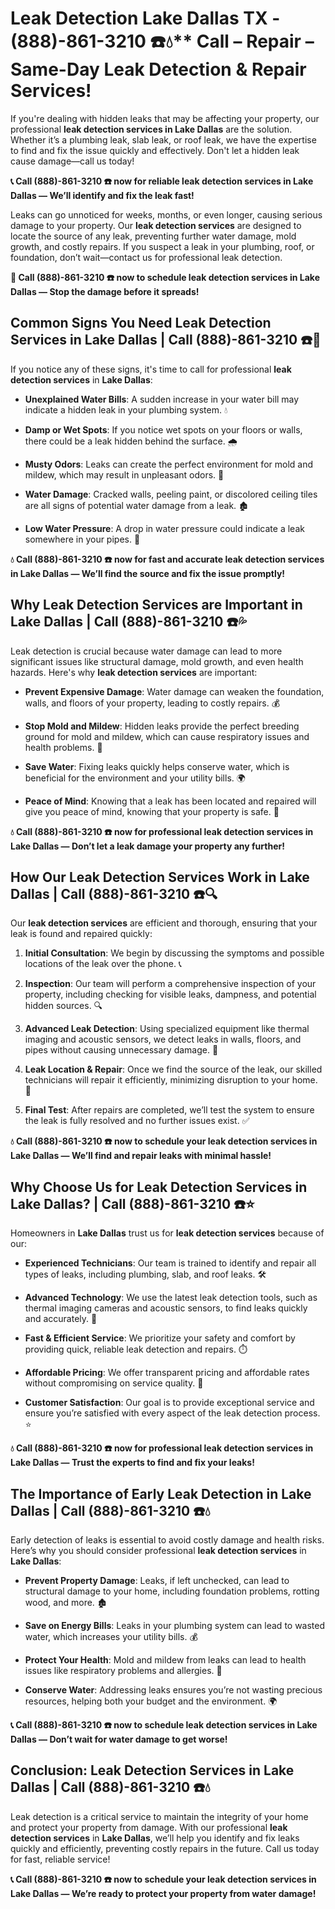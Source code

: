 # Leak Detection Lake Dallas TX - (888)-861-3210 ☎️💧** Call – Repair – Same-Day Leak Detection & Repair Services!

If you're dealing with hidden leaks that may be affecting your property, our professional **leak detection services in Lake Dallas** are the solution. Whether it’s a plumbing leak, slab leak, or roof leak, we have the expertise to find and fix the issue quickly and effectively. Don't let a hidden leak cause damage—call us today!

**📞 Call (888)-861-3210 ☎️ now for reliable leak detection services in Lake Dallas — We’ll identify and fix the leak fast!**

Leaks can go unnoticed for weeks, months, or even longer, causing serious damage to your property. Our **leak detection services** are designed to locate the source of any leak, preventing further water damage, mold growth, and costly repairs. If you suspect a leak in your plumbing, roof, or foundation, don’t wait—contact us for professional leak detection.

**🚨 Call (888)-861-3210 ☎️ now to schedule leak detection services in Lake Dallas — Stop the damage before it spreads!**

## **Common Signs You Need Leak Detection Services in Lake Dallas | Call (888)-861-3210 ☎️🔧**

If you notice any of these signs, it's time to call for professional **leak detection services** in **Lake Dallas**:

- **Unexplained Water Bills**: A sudden increase in your water bill may indicate a hidden leak in your plumbing system. 💧
- **Damp or Wet Spots**: If you notice wet spots on your floors or walls, there could be a leak hidden behind the surface. 🌧️
- **Musty Odors**: Leaks can create the perfect environment for mold and mildew, which may result in unpleasant odors. 🤢
- **Water Damage**: Cracked walls, peeling paint, or discolored ceiling tiles are all signs of potential water damage from a leak. 🏚️
- **Low Water Pressure**: A drop in water pressure could indicate a leak somewhere in your pipes. 🚰

**💧 Call (888)-861-3210 ☎️ now for fast and accurate leak detection services in Lake Dallas — We’ll find the source and fix the issue promptly!**

## **Why Leak Detection Services are Important in Lake Dallas | Call (888)-861-3210 ☎️💦**

Leak detection is crucial because water damage can lead to more significant issues like structural damage, mold growth, and even health hazards. Here's why **leak detection services** are important:

- **Prevent Expensive Damage**: Water damage can weaken the foundation, walls, and floors of your property, leading to costly repairs. 💰
- **Stop Mold and Mildew**: Hidden leaks provide the perfect breeding ground for mold and mildew, which can cause respiratory issues and health problems. 🌿
- **Save Water**: Fixing leaks quickly helps conserve water, which is beneficial for the environment and your utility bills. 🌍
- **Peace of Mind**: Knowing that a leak has been located and repaired will give you peace of mind, knowing that your property is safe. 🏡

**💧 Call (888)-861-3210 ☎️ now for professional leak detection services in Lake Dallas — Don’t let a leak damage your property any further!**

## **How Our Leak Detection Services Work in Lake Dallas | Call (888)-861-3210 ☎️🔍**

Our **leak detection services** are efficient and thorough, ensuring that your leak is found and repaired quickly:

1. **Initial Consultation**: We begin by discussing the symptoms and possible locations of the leak over the phone. 📞
2. **Inspection**: Our team will perform a comprehensive inspection of your property, including checking for visible leaks, dampness, and potential hidden sources. 🔍
3. **Advanced Leak Detection**: Using specialized equipment like thermal imaging and acoustic sensors, we detect leaks in walls, floors, and pipes without causing unnecessary damage. 🧪
4. **Leak Location & Repair**: Once we find the source of the leak, our skilled technicians will repair it efficiently, minimizing disruption to your home. 🔧
5. **Final Test**: After repairs are completed, we’ll test the system to ensure the leak is fully resolved and no further issues exist. ✅

**💧 Call (888)-861-3210 ☎️ now to schedule your leak detection services in Lake Dallas — We’ll find and repair leaks with minimal hassle!**

## **Why Choose Us for Leak Detection Services in Lake Dallas? | Call (888)-861-3210 ☎️⭐**

Homeowners in **Lake Dallas** trust us for **leak detection services** because of our:

- **Experienced Technicians**: Our team is trained to identify and repair all types of leaks, including plumbing, slab, and roof leaks. 🛠️
- **Advanced Technology**: We use the latest leak detection tools, such as thermal imaging cameras and acoustic sensors, to find leaks quickly and accurately. 📡
- **Fast & Efficient Service**: We prioritize your safety and comfort by providing quick, reliable leak detection and repairs. ⏱️
- **Affordable Pricing**: We offer transparent pricing and affordable rates without compromising on service quality. 💸
- **Customer Satisfaction**: Our goal is to provide exceptional service and ensure you’re satisfied with every aspect of the leak detection process. ⭐

**💧 Call (888)-861-3210 ☎️ now for professional leak detection services in Lake Dallas — Trust the experts to find and fix your leaks!**

## **The Importance of Early Leak Detection in Lake Dallas | Call (888)-861-3210 ☎️💧**

Early detection of leaks is essential to avoid costly damage and health risks. Here’s why you should consider professional **leak detection services** in **Lake Dallas**:

- **Prevent Property Damage**: Leaks, if left unchecked, can lead to structural damage to your home, including foundation problems, rotting wood, and more. 🏚️
- **Save on Energy Bills**: Leaks in your plumbing system can lead to wasted water, which increases your utility bills. 💰
- **Protect Your Health**: Mold and mildew from leaks can lead to health issues like respiratory problems and allergies. 🤧
- **Conserve Water**: Addressing leaks ensures you’re not wasting precious resources, helping both your budget and the environment. 🌍

**📞 Call (888)-861-3210 ☎️ now to schedule leak detection services in Lake Dallas — Don’t wait for water damage to get worse!**

## **Conclusion: Leak Detection Services in Lake Dallas | Call (888)-861-3210 ☎️💧**

Leak detection is a critical service to maintain the integrity of your home and protect your property from damage. With our professional **leak detection services** in **Lake Dallas**, we’ll help you identify and fix leaks quickly and efficiently, preventing costly repairs in the future. Call us today for fast, reliable service!

**📞 Call (888)-861-3210 ☎️ now to schedule your leak detection services in Lake Dallas — We’re ready to protect your property from water damage!**
